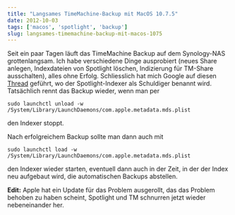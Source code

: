 ```yaml
---
title: "Langsames TimeMachine-Backup mit MacOS 10.7.5"
date: 2012-10-03
tags: ['macos', 'spotlight', 'backup']
slug: langsames-timemachine-backup-mit-macos-1075
---
```

Seit ein paar Tagen läuft das TimeMachine Backup auf dem Synology-NAS
grottenlangsam. Ich habe verschiedene Dinge ausprobiert (neues Share
anlegen, Indexdateien von Spotlight löschen, Indizierung für TM-Share
ausschalten), alles ohne Erfolg. Schliesslich hat mich Google auf diesen
[Thread][] geführt, wo der Spotlight-Indexer als Schuldiger benannt
wird. Tatsächlich rennt das Backup wieder, wenn man per

`sudo launchctl unload -w /System/Library/LaunchDaemons/com.apple.metadata.mds.plist`

den Indexer stoppt.

Nach erfolgreichem Backup sollte man dann auch mit

`sudo launchctl load -w /System/Library/LaunchDaemons/com.apple.metadata.mds.plist`

den Indexer wieder starten, eventuell dann auch in der Zeit, in der der
Index neu aufgebaut wird, die automatischen Backups abstellen.

**Edit:** Apple hat ein Update für das Problem ausgerollt, das das
Problem behoben zu haben scheint, Spotlight und TM schnurren jetzt
wieder nebeneinander her.


  [Thread]: https://discussions.apple.com/thread/4324046?start=60&tstart=0

